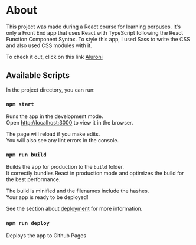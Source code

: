# About
This project was made during a React course for learning porpuses. It's only a Front End app that uses React with TypeScript following the React Function Component Syntax. To style this app, I used Sass to write the CSS and also used CSS modules with it.

To check it out, click on this link [Aluroni]("https://TiagoDorini.github.io/aluroni")

## Available Scripts

In the project directory, you can run:

### `npm start`

Runs the app in the development mode.\
Open [http://localhost:3000](http://localhost:3000) to view it in the browser.

The page will reload if you make edits.\
You will also see any lint errors in the console.

### `npm run build`

Builds the app for production to the `build` folder.\
It correctly bundles React in production mode and optimizes the build for the best performance.

The build is minified and the filenames include the hashes.\
Your app is ready to be deployed!

See the section about [deployment](https://facebook.github.io/create-react-app/docs/deployment) for more information.


### `npm run deploy`

Deploys the app to Github Pages
